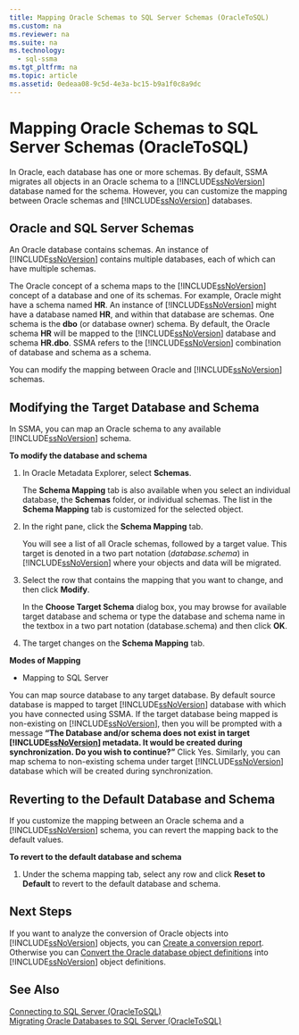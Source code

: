 ```yaml
---
title: Mapping Oracle Schemas to SQL Server Schemas (OracleToSQL)
ms.custom: na
ms.reviewer: na
ms.suite: na
ms.technology: 
  - sql-ssma
ms.tgt_pltfrm: na
ms.topic: article
ms.assetid: 0edeaa08-9c5d-4e3a-bc15-b9a1f0c8a9dc
---
```

# Mapping Oracle Schemas to SQL Server Schemas (OracleToSQL)
In Oracle, each database has one or more schemas. By default, SSMA migrates all objects in an Oracle schema to a [!INCLUDE[ssNoVersion](../content/includes/ssNoVersion_md.md)] database named for the schema. However, you can customize the mapping between Oracle schemas and [!INCLUDE[ssNoVersion](../content/includes/ssNoVersion_md.md)] databases.  
  
## Oracle and SQL Server Schemas  
An Oracle database contains schemas. An instance of [!INCLUDE[ssNoVersion](../content/includes/ssNoVersion_md.md)] contains multiple databases, each of which can have multiple schemas.  
  
The Oracle concept of a schema maps to the [!INCLUDE[ssNoVersion](../content/includes/ssNoVersion_md.md)] concept of a database and one of its schemas. For example, Oracle might have a schema named **HR**. An instance of [!INCLUDE[ssNoVersion](../content/includes/ssNoVersion_md.md)] might have a database named **HR**, and within that database are schemas. One schema is the **dbo** (or database owner) schema. By default, the Oracle schema **HR** will be mapped to the [!INCLUDE[ssNoVersion](../content/includes/ssNoVersion_md.md)] database and schema **HR.dbo**. SSMA refers to the [!INCLUDE[ssNoVersion](../content/includes/ssNoVersion_md.md)] combination of database and schema as a schema.  
  
You can modify the mapping between Oracle and [!INCLUDE[ssNoVersion](../content/includes/ssNoVersion_md.md)] schemas.  
  
## Modifying the Target Database and Schema  
In SSMA, you can map an Oracle schema to any available [!INCLUDE[ssNoVersion](../content/includes/ssNoVersion_md.md)] schema.  
  
**To modify the database and schema**  
  
1.  In Oracle Metadata Explorer, select **Schemas**.  
  
    The **Schema Mapping** tab is also available when you select an individual database, the **Schemas** folder, or individual schemas. The list in the **Schema Mapping** tab is customized for the selected object.  
  
2.  In the right pane, click the **Schema Mapping** tab.  
  
    You will see a list of all Oracle schemas, followed by a target value. This target is denoted in a two part notation (*database.schema*) in [!INCLUDE[ssNoVersion](../content/includes/ssNoVersion_md.md)] where your objects and data will be migrated.  
  
3.  Select the row that contains the mapping that you want to change, and then click **Modify**.  
  
    In the **Choose Target Schema** dialog box, you may browse for available target database and schema or type the database and schema name in the textbox in a two part notation (database.schema) and then click **OK**.  
  
4.  The target changes on the **Schema Mapping** tab.  
  
**Modes of Mapping**  
  
-   Mapping to SQL Server  
  
You can map source database to any target database. By default source database is mapped to target [!INCLUDE[ssNoVersion](../content/includes/ssNoVersion_md.md)] database with which you have connected using SSMA. If the target database being mapped is non\-existing on [!INCLUDE[ssNoVersion](../content/includes/ssNoVersion_md.md)], then you will be prompted with a message **“The Database and\/or schema does not exist in target [!INCLUDE[ssNoVersion](../content/includes/ssNoVersion_md.md)] metadata. It would be created during synchronization. Do you wish to continue?”** Click Yes. Similarly, you can map schema to non\-existing schema under target [!INCLUDE[ssNoVersion](../content/includes/ssNoVersion_md.md)] database which will be created during synchronization.  
  
## Reverting to the Default Database and Schema  
If you customize the mapping between an Oracle schema and a [!INCLUDE[ssNoVersion](../content/includes/ssNoVersion_md.md)] schema, you can revert the mapping back to the default values.  
  
**To revert to the default database and schema**  
  
1.  Under the schema mapping tab, select any row and click **Reset to Default** to revert to the default database and schema.  
  
## Next Steps  
If you want to analyze the conversion of Oracle objects into [!INCLUDE[ssNoVersion](../content/includes/ssNoVersion_md.md)] objects, you can [Create a conversion report](assetId:///4de9bcf6-1346-4740-87f9-7f24a8226357). Otherwise you can [Convert the Oracle database object definitions](assetId:///e021182d-31da-443d-b110-937f5db27272) into [!INCLUDE[ssNoVersion](../content/includes/ssNoVersion_md.md)] object definitions.  
  
## See Also  
[Connecting to SQL Server &#40;OracleToSQL&#41;](../content/Connecting-to-SQL-Server--OracleToSQL-.md)  
[Migrating Oracle Databases to SQL Server &#40;OracleToSQL&#41;](../content/Migrating-Oracle-Databases-to-SQL-Server--OracleToSQL-.md)  
  
